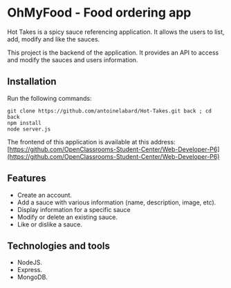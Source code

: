 # OhMyFood - Food ordering app

Hot Takes is a spicy sauce referencing application. It allows the users to list, add, modify and like the sauces. 

This project is the backend of the application. It provides an API to access and modify the sauces and users information.

## Installation

Run the following commands:

```shell
git clone https://github.com/antoinelabard/Hot-Takes.git back ; cd back
npm install
node server.js
```

The frontend of this application is available at this address: [https://github.com/OpenClassrooms-Student-Center/Web-Developer-P6](https://github.com/OpenClassrooms-Student-Center/Web-Developer-P6)

## Features

- Create an account.
- Add a sauce with various information (name, description, image, etc).
- Display information for a specific sauce
- Modify or delete an existing sauce.
- Like or dislike a sauce.

## Technologies and tools

- NodeJS.
- Express.
- MongoDB.
